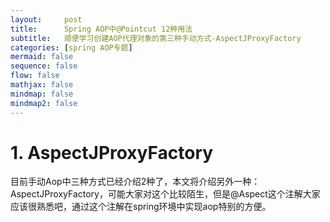 ```yaml
---
layout:     post
title:      Spring AOP中@Pointcut 12种用法
subtitle:   顺便学习创建AOP代理对象的第三种手动方式-AspectJProxyFactory
categories: [spring AOP专题]
mermaid: false
sequence: false
flow: false
mathjax: false
mindmap: false
mindmap2: false
---
```


# 1. AspectJProxyFactory
目前手动Aop中三种方式已经介绍2种了，本文将介绍另外一种：AspectJProxyFactory，可能大家对这个比较陌生，但是@Aspect这个注解大家应该很熟悉吧，通过这个注解在spring环境中实现aop特别的方便。      

